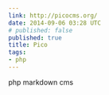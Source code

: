 ```yaml
---
link: http://picocms.org/
date: 2014-09-06 03:28 UTC
# published: false
published: true
title: Pico
tags:
- php
---
```


php markdown cms
